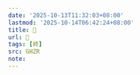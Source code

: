 ```yaml
---
date: '2025-10-13T11:32:03+08:00'
lastmod: '2025-10-14T06:42:24+08:00'
title: 󰫤
url: 󰫤
tags: [終]
src: GHZR
note:
---
```

